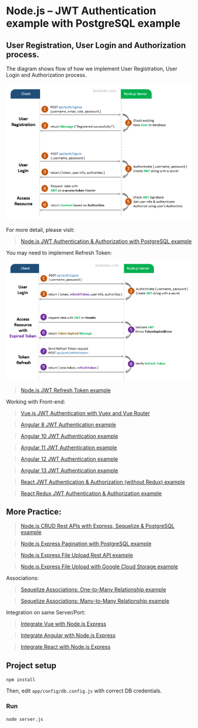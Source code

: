 # Node.js – JWT Authentication example with PostgreSQL example

## User Registration, User Login and Authorization process.
The diagram shows flow of how we implement User Registration, User Login and Authorization process.

![jwt-token-authentication-node-js-example-flow](jwt-token-authentication-node-js-example-flow.png)

For more detail, please visit:
> [Node.js JWT Authentication & Authorization with PostgreSQL example](https://www.bezkoder.com/node-js-jwt-authentication-postgresql/)

You may need to implement Refresh Token:

![jwt-refresh-token-node-js-example-flow](jwt-refresh-token-node-js-example-flow.png)

> [Node.js JWT Refresh Token example](https://www.bezkoder.com/jwt-refresh-token-node-js/)

Working with Front-end:
> [Vue.js JWT Authentication with Vuex and Vue Router](https://www.bezkoder.com/jwt-vue-vuex-authentication/)

> [Angular 8 JWT Authentication example](https://www.bezkoder.com/angular-jwt-authentication/)

> [Angular 10 JWT Authentication example](https://www.bezkoder.com/angular-10-jwt-auth/)

> [Angular 11 JWT Authentication example](https://www.bezkoder.com/angular-11-jwt-auth/)

> [Angular 12 JWT Authentication example](https://www.bezkoder.com/angular-12-jwt-auth/)

> [Angular 13 JWT Authentication example](https://www.bezkoder.com/angular-13-jwt-auth/)

> [React JWT Authentication & Authorization (without Redux) example](https://www.bezkoder.com/react-jwt-auth/)

> [React Redux JWT Authentication & Authorization example](https://www.bezkoder.com/react-redux-jwt-auth/)

## More Practice:
> [Node.js CRUD Rest APIs with Express, Sequelize & PostgreSQL example](https://www.bezkoder.com/node-express-sequelize-postgresql/)

> [Node.js Express Pagination with PostgreSQL example](https://www.bezkoder.com/node-js-pagination-postgresql/)

> [Node.js Express File Upload Rest API example](https://www.bezkoder.com/node-js-express-file-upload/)

> [Node.js Express File Upload with Google Cloud Storage example](https://www.bezkoder.com/google-cloud-storage-nodejs-upload-file/)

Associations:
> [Sequelize Associations: One-to-Many Relationship example](https://www.bezkoder.com/sequelize-associate-one-to-many/)

> [Sequelize Associations: Many-to-Many Relationship example](https://www.bezkoder.com/sequelize-associate-many-to-many/)

Integration on same Server/Port:
> [Integrate Vue with Node.js Express](https://www.bezkoder.com/serve-vue-app-express/)

> [Integrate Angular with Node.js Express](https://www.bezkoder.com/integrate-angular-12-node-js/)

> [Integrate React with Node.js Express](https://www.bezkoder.com/integrate-react-express-same-server-port/)

## Project setup
```
npm install
```

Then, edit `app/config/db.config.js` with correct DB credentials.

### Run
```
node server.js
```
